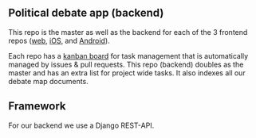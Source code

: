 ## Political debate app (backend)

This repo is the master as well as the backend for each of the 3 frontend repos ([web](https://github.com/samyachour/PoliticalDebateApp_Web), [iOS](https://github.com/samyachour/PoliticalDebateApp_iOS), and [Android](https://github.com/samyachour/PoliticalDebateApp_Android)).

Each repo has a [kanban board](https://github.com/samyachour/PoliticalDebateApp_Backend/projects/1?fullscreen=true) for task management that is automatically managed by issues & pull requests. This repo (backend) doubles as the master and has an extra list for project wide tasks. It also indexes all our debate map documents.

## Framework

For our backend we use a Django REST-API.
